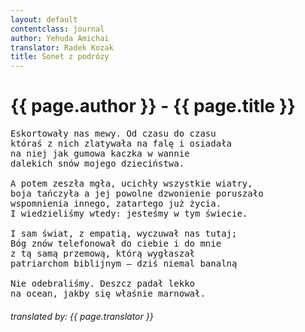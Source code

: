 ```yaml
---
layout: default
contentclass: journal
author: Yehuda Amichai
translator: Radek Kozak
title: Sonet z podrózy
---
```


<h1 class="poem-title">{{ page.author }} - {{ page.title }}</h1>

<pre class="poem">
Eskortowały nas mewy. Od czasu do czasu
któraś z nich zlatywała na falę i osiadała
na niej jak gumowa kaczka w wannie
dalekich snów mojego dzieciństwa.

A potem zeszła mgła, ucichły wszystkie wiatry,
boja tańczyła a jej powolne dzwonienie poruszało
wspomnienia innego, zatartego już życia.
I wiedzieliśmy wtedy: jesteśmy w tym świecie.

I sam świat, z empatią, wyczuwał nas tutaj;
Bóg znów telefonował do ciebie i do mnie
z tą samą przemową, którą wygłaszał
patriarchom biblijnym — dziś niemal banalną

Nie odebraliśmy. Deszcz padał lekko
na ocean, jakby się właśnie marnował.
</pre>
<h6 class="poem">translated by: {{ page.translator }}</h6>
